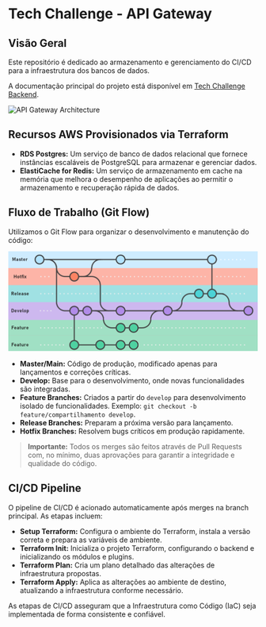 # Tech Challenge - API Gateway

## Visão Geral

Este repositório é dedicado ao armazenamento e gerenciamento do CI/CD para a infraestrutura dos bancos de dados.

A documentação principal do projeto está disponível em [Tech Challenge Backend](https://github.com/ed-wantuil/tech-challenge-backend).

![API Gateway Architecture](./doc/rds.png)

## Recursos AWS Provisionados via Terraform

- **RDS Postgres:** Um serviço de banco de dados relacional que fornece instâncias escaláveis de PostgreSQL para armazenar e gerenciar dados.
- **ElastiCache for Redis:** Um serviço de armazenamento em cache na memória que melhora o desempenho de aplicações ao permitir o armazenamento e recuperação rápida de dados.

## Fluxo de Trabalho (Git Flow)

Utilizamos o Git Flow para organizar o desenvolvimento e manutenção do código:

![Git Flow Diagram](./doc/gitflow.png)

- **Master/Main:** Código de produção, modificado apenas para lançamentos e correções críticas.
- **Develop:** Base para o desenvolvimento, onde novas funcionalidades são integradas.
- **Feature Branches:** Criados a partir do `develop` para desenvolvimento isolado de funcionalidades. Exemplo: `git checkout -b feature/compartilhamento develop`.
- **Release Branches:** Preparam a próxima versão para lançamento.
- **Hotfix Branches:** Resolvem bugs críticos em produção rapidamente.

> **Importante:** Todos os merges são feitos através de Pull Requests com, no mínimo, duas aprovações para garantir a integridade e qualidade do código.

## CI/CD Pipeline

O pipeline de CI/CD é acionado automaticamente após merges na branch principal. As etapas incluem:

- **Setup Terraform:** Configura o ambiente do Terraform, instala a versão correta e prepara as variáveis de ambiente.
- **Terraform Init:** Inicializa o projeto Terraform, configurando o backend e inicializando os módulos e plugins.
- **Terraform Plan:** Cria um plano detalhado das alterações de infraestrutura propostas.
- **Terraform Apply:** Aplica as alterações ao ambiente de destino, atualizando a infraestrutura conforme necessário.

As etapas de CI/CD asseguram que a Infraestrutura como Código (IaC) seja implementada de forma consistente e confiável.
